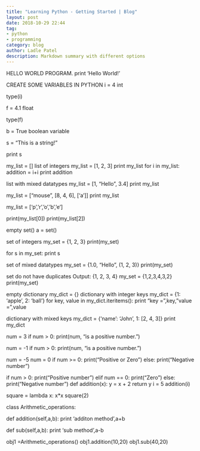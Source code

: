 ```yaml
---
title: "Learning Python - Getting Started | Blog"
layout: post
date: 2018-10-29 22:44
tag:
- python
- programming
category: blog
author: Ladle Patel
description: Markdown summary with different options
---
```


HELLO WORLD PROGRAM.
print ‘Hello World!’

CREATE SOME VARIABLES IN PYTHON
i = 4 int

type(i)

f = 4.1 float

type(f)

b = True boolean variable

s = “This is a string!”

print s

my_list = []
list of integers
my_list = [1, 2, 3]
print my_list
for i in my_list:
addition = i+i
print addition

list with mixed datatypes
my_list = [1, “Hello”, 3.4]
print my_list

my_list = [“mouse”, [8, 4, 6], [‘a’]]
print my_list

my_list = [‘p’,’r’,’o’,’b’,’e’]

print(my_list[0])
print(my_list[2])

empty set()
a = set()

set of integers
my_set = {1, 2, 3}
print(my_set)

for s in my_set:
print s

set of mixed datatypes
my_set = {1.0, “Hello”, (1, 2, 3)}
print(my_set)

set do not have duplicates
Output: {1, 2, 3, 4}
my_set = {1,2,3,4,3,2}
print(my_set)

empty dictionary
my_dict = {}
dictionary with integer keys
my_dict = {1: ‘apple’, 2: ‘ball’}
for key, value in my_dict.iteritems():
print “key =”,key,”value =”,value

dictionary with mixed keys
my_dict = {‘name’: ‘John’, 1: [2, 4, 3]}
print my_dict

num = 3
if num > 0:
print(num, “is a positive number.”)

num = -1
if num > 0:
print(num, “is a positive number.”)

num = -5
num = 0
if num >= 0:
print(“Positive or Zero”)
else:
print(“Negative number”)

if num > 0:
print(“Positive number”)
elif num == 0:
print(“Zero”)
else:
print(“Negative number”)
def addition(x):
y = x + 2
return y
i = 5
addition(i)

square = lambda x: x*x
square(2)

class Arithmetic_operations:

def addition(self,a,b):
print ‘additon method’,a+b

def sub(self,a,b):
print ‘sub method’,a-b

obj1 =Arithmetic_operations()
obj1.addition(10,20)
obj1.sub(40,20)
